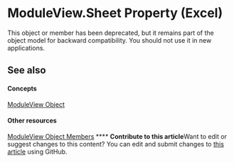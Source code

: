 
# ModuleView.Sheet Property (Excel)

This object or member has been deprecated, but it remains part of the object model for backward compatibility. You should not use it in new applications.


## See also


#### Concepts


 [ModuleView Object](c9133d55-52ab-782d-3d77-8b453b6ab343.md)
#### Other resources


 [ModuleView Object Members](41903808-0dbe-3b7a-4b41-302a9b9833e8.md)
****   **Contribute to this article**Want to edit or suggest changes to this content? You can edit and submit changes to  [this article](https://github.com/jhershey00/VBA_Excel_Test/OpenXMLCon/articles/69b58d96-2f32-7fb4-eff7-889de6c72fcf.md) using GitHub.

